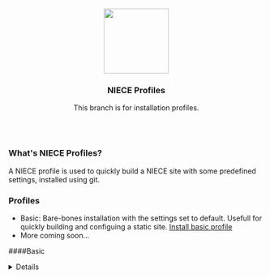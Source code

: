 <br>

<p align="center">
  <a href="https://niece.box.biz">
    <img src="https://niece.box.biz/images/niece/olive.svg" width="128" />
  </a>
</p>
<h3 align="center">NIECE Profiles</h3>
<p align="center"> This branch is for installation profiles.</p>

<br><br>

### What's NIECE Profiles?
<p>A NIECE profile is used to quickly build a NIECE site with some predefined settings, installed using git.</p>


### Profiles
 - Basic: Bare-bones installation with the settings set to default. Usefull for quickly building and configuing a static site. [Install basic profile](#basic)
 - More coming soon...

####Basic
<details>
  <legend>Install</legend>
  ```ssh
git clone -b profiles https://github.com/BOXNYC/NIECE/; cd NIECE/basic; npm install; npm run dev
```
</details>

<br>
<br>
<br>
<br>
<br>
<br>
<br>
<br>
<br>
<br>
